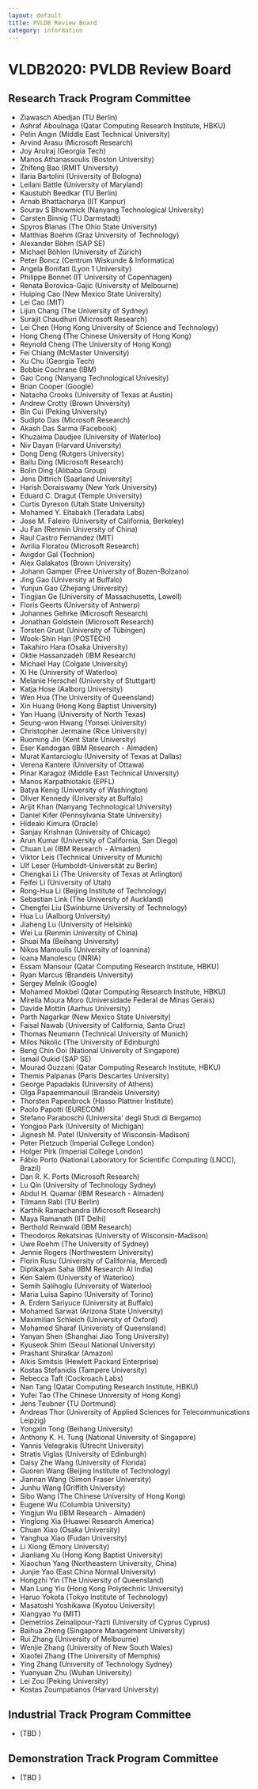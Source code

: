```yaml
---
layout: default
title: PVLDB Review Board
category: information
---
```


# VLDB2020: PVLDB Review Board

## Research Track Program Committee

* Ziawasch Abedjan (TU Berlin)
* Ashraf Aboulnaga (Qatar Computing Research Institute, HBKU)
* Pelin Angın (Middle East Technical University)
* Arvind Arasu (Microsoft Research)
* Joy Arulraj (Georgia Tech)
* Manos Athanassoulis (Boston University)
* Zhifeng Bao (RMIT University)
* Ilaria Bartolini (University of Bologna)
* Leilani Battle (University of Maryland)
* Kaustubh Beedkar (TU Berlin)
* Arnab Bhattacharya (IIT Kanpur)
* Sourav S Bhowmick (Nanyang Technological University)
* Carsten Binnig (TU Darmstadt)
* Spyros Blanas (The Ohio State University)
* Matthias Boehm (Graz University of Technology)
* Alexander Böhm (SAP SE)
* Michael Böhlen (University of Zürich)
* Peter Boncz (Centrum Wiskunde & Informatica)
* Angela Bonifati (Lyon 1 University)
* Philippe Bonnet (IT University of Copenhagen)
* Renata Borovica-Gajic (University of Melbourne)
* Huiping Cao (New Mexico State University)
* Lei Cao (MIT)
* Lijun Chang (The University of Sydney)
* Surajit Chaudhuri (Microsoft Research)
* Lei Chen (Hong Kong University of Science and Technology)
* Hong Cheng (The Chinese University of Hong Kong)
* Reynold Cheng (The University of Hong Kong)
* Fei Chiang (McMaster University)
* Xu Chu (Georgia Tech)
* Bobbie Cochrane (IBM)
* Gao Cong (Nanyang Technological Univesity)
* Brian Cooper (Google)
* Natacha Crooks (University of Texas at Austin)
* Andrew Crotty (Brown University)
* Bin Cui (Peking University)
* Sudipto Das (Microsoft Research)
* Akash Das Sarma (Facebook)
* Khuzaima Daudjee (University of Waterloo)
* Niv Dayan (Harvard University)
* Dong Deng (Rutgers University)
* Bailu Ding (Microsoft Research)
* Bolin Ding (Alibaba Group)
* Jens Dittrich (Saarland University)
* Harish Doraiswamy (New York University)
* Eduard C. Dragut (Temple University)
* Curtis Dyreson (Utah State University)
* Mohamed Y. Eltabakh (Teradata Labs)
* Jose M. Faleiro (University of California, Berkeley)
* Ju Fan (Renmin University of China)
* Raul Castro Fernandez (MIT)
* Avrilia Floratou (Microsoft Research)
* Avigdor Gal (Technion)
* Alex Galakatos (Brown University)
* Johann Gamper (Free University of Bozen-Bolzano)
* Jing Gao (University at Buffalo)
* Yunjun Gao (Zhejiang University)
* Tingjian Ge (University of Massachusetts, Lowell)
* Floris Geerts (University of Antwerp)
* Johannes Gehrke (Microsoft Research)
* Jonathan Goldstein (Microsoft Research)
* Torsten Grust (University of Tübingen)
* Wook-Shin Han (POSTECH)
* Takahiro Hara (Osaka University)
* Oktie Hassanzadeh (IBM Research)
* Michael Hay (Colgate University)
* Xi He (University of Waterloo)
* Melanie Herschel (University of Stuttgart)
* Katja Hose (Aalborg University)
* Wen Hua (The University of Queensland)
* Xin Huang (Hong Kong Baptist University)
* Yan Huang (University of North Texas)
* Seung-won Hwang (Yonsei University)
* Christopher Jermaine (Rice University)
* Ruoming Jin (Kent State University)
* Eser Kandogan (IBM Research - Almaden)
* Murat Kantarcioglu (University of Texas at Dallas)
* Verena Kantere (University of Ottawa)
* Pinar Karagoz (Middle East Technical University)
* Manos Karpathiotakis (EPFL)
* Batya Kenig (University of Washington)
* Oliver Kennedy (University at Buffalo)
* Arijit Khan (Nanyang Technological University)
* Daniel Kifer (Pennsylvania State University)
* Hideaki Kimura (Oracle)
* Sanjay Krishnan (University of Chicago)
* Arun Kumar (University of California, San Diego)
* Chuan Lei (IBM Research - Almaden)
* Viktor Leis (Technical University of Munich)
* Ulf Leser (Humboldt-Universität zu Berlin)
* Chengkai Li (The University of Texas at Arlington)
* Feifei Li (University of Utah)
* Rong-Hua Li (Beijing Institute of Technology)
* Sebastian Link (The University of Auckland)
* Chengfei Liu (Swinburne University of Technology)
* Hua Lu (Aalborg University)
* Jiaheng Lu (University of Helsinki)
* Wei Lu (Renmin University of China)
* Shuai Ma (Beihang University)
* Nikos Mamoulis (University of Ioannina)
* Ioana Manolescu (INRIA)
* Essam Mansour (Qatar Computing Research Institute, HBKU)
* Ryan Marcus (Brandeis University)
* Sergey Melnik (Google)
* Mohamed Mokbel (Qatar Computing Research Institute, HBKU)
* Mirella Moura Moro (Universidade Federal de Minas Gerais)
* Davide Mottin (Aarhus University)
* Parth Nagarkar (New Mexico State University)
* Faisal Nawab (University of California, Santa Cruz)
* Thomas Neumann (Technical University of Munich)
* Milos Nikolic (The University of Edinburgh)
* Beng Chin Ooi (National University of Singapore)
* Ismail Oukid (SAP SE)
* Mourad Ouzzani (Qatar Computing Research Institute, HBKU)
* Themis Palpanas (Paris Descartes University)
* George Papadakis (University of Athens)
* Olga Papaemmanouil (Brandeis University)
* Thorsten Papenbrock (Hasso Plattner Institute)
* Paolo Papotti (EURECOM)
* Stefano Paraboschi (Universita' degli Studi di Bergamo)
* Yongjoo Park (University of Michigan)
* Jignesh M. Patel (University of Wisconsin-Madison)
* Peter Pietzuch (Imperial College London)
* Holger Pirk (Imperial College London)
* Fábio Porto (National Laboratory for Scientific Computing (LNCC), Brazil)
* Dan R. K. Ports (Microsoft Research)
* Lu Qin (University of Technology Sydney)
* Abdul H. Quamar (IBM Research - Almaden)
* Tilmann Rabl (TU Berlin)
* Karthik Ramachandra (Microsoft Research)
* Maya Ramanath (IIT Delhi)
* Berthold Reinwald (IBM Research)
* Theodoros Rekatsinas (University of Wisconsin-Madison)
* Uwe Roehm (The University of Sydney)
* Jennie Rogers (Northwestern University)
* Florin Rusu (University of California, Merced)
* Diptikalyan Saha (IBM Research AI India)
* Ken Salem (University of Waterloo)
* Semih Salihoglu (University of Waterloo)
* Maria Luisa Sapino (University of Torino)
* A. Erdem Sariyuce (University at Buffalo)
* Mohamed Sarwat (Arizona State University)
* Maximilian Schleich (University of Oxford)
* Mohamed Sharaf (Univeristy of Queensland)
* Yanyan Shen (Shanghai Jiao Tong University)
* Kyuseok Shim (Seoul National University)
* Prashant Shiralkar (Amazon)
* Alkis Simitsis (Hewlett Packard Enterprise)
* Kostas Stefanidis (Tampere University)
* Rebecca Taft (Cockroach Labs)
* Nan Tang (Qatar Computing Research Institute, HBKU)
* Yufei Tao (The Chinese University of Hong Kong)
* Jens Teubner (TU Dortmund)
* Andreas Thor (University of Applied Sciences for Telecommunications Leipzig)
* Yongxin Tong (Beihang University)
* Anthony K. H. Tung (National University of Singapore)
* Yannis Velegrakis (Utrecht University)
* Stratis Viglas (University of Edinburgh)
* Daisy Zhe Wang (University of Florida)
* Guoren Wang (Beijing Institute of Technology)
* Jiannan Wang (Simon Fraser University)
* Junhu Wang (Griffith University)
* Sibo Wang (The Chinese University of Hong Kong)
* Eugene Wu (Columbia University)
* Yingjun Wu (IBM Research - Almaden)
* Yinglong Xia (Huawei Research America)
* Chuan Xiao (Osaka University)
* Yanghua Xiao (Fudan University)
* Li Xiong (Emory University)
* Jianliang Xu (Hong Kong Baptist University)
* Xiaochun Yang (Northeastern University, China)
* Junjie Yao (East China Normal University)
* Hongzhi Yin (The University of Queensland)
* Man Lung Yiu (Hong Kong Polytechnic University)
* Haruo Yokota (Tokyo Institute of Technology)
* Masatoshi Yoshikawa (Kyotou University)
* Xiangyao Yu (MIT)
* Demetrios Zeinalipour-Yazti (University of Cyprus Cyprus)
* Baihua Zheng (Singapore Management University)
* Rui Zhang (University of Melbourne)
* Wenjie Zhang (University of New South Wales)
* Xiaofei Zhang (The University of Memphis)
* Ying Zhang (University of Technology Sydney)
* Yuanyuan Zhu (Wuhan University)
* Lei Zou (Peking University)
* Kostas Zoumpatianos (Harvard University)

## Industrial Track Program Committee

* (TBD )

## Demonstration Track Program Committee

* (TBD )